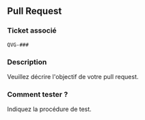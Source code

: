 ## Pull Request

### Ticket associé

`QVG-###`

### Description

Veuillez décrire l'objectif de votre pull request.

### Comment tester ?

Indiquez la procédure de test.
